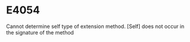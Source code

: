 # E4054

Cannot determine self type of extension method. [Self] does not occur in the signature of the method
